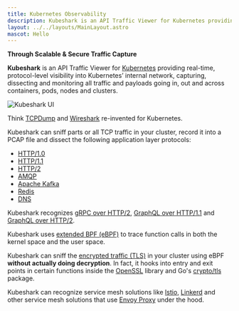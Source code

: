 ```yaml
---
title: Kubernetes Observability
description: Kubeshark is an API Traffic Viewer for Kubernetes providing deep visibility and monitoring of all API traffic and payloads going in, out and across containers and pods inside a Kubernetes cluster.
layout: ../../layouts/MainLayout.astro
mascot: Hello
---
```


**Through Scalable & Secure Traffic Capture**

**Kubeshark** is an API Traffic Viewer for [Kubernetes](https://kubernetes.io/) providing real-time, protocol-level visibility into Kubernetes’ internal network, capturing, dissecting and monitoring all traffic and payloads going in, out and across containers, pods, nodes and clusters.

![Kubeshark UI](/kubeshark-ui.png)

Think [TCPDump](https://en.wikipedia.org/wiki/Tcpdump) and [Wireshark](https://www.wireshark.org/) re-invented for Kubernetes.

Kubeshark can sniff parts or all TCP traffic in your cluster, record it into a PCAP file and dissect the following application layer protocols:

- [HTTP/1.0](https://datatracker.ietf.org/doc/html/rfc1945)
- [HTTP/1.1](https://datatracker.ietf.org/doc/html/rfc2616)
- [HTTP/2](https://datatracker.ietf.org/doc/html/rfc7540)
- [AMQP](https://www.rabbitmq.com/amqp-0-9-1-reference.html)
- [Apache Kafka](https://kafka.apache.org/protocol)
- [Redis](https://redis.io/topics/protocol)
- [DNS](https://www.iana.org/assignments/dns-parameters/dns-parameters.xhtml)

Kubeshark recognizes [gRPC over HTTP/2](https://grpc.github.io/grpc/core/md_doc__p_r_o_t_o_c_o_l-_h_t_t_p2.html),
[GraphQL over HTTP/1.1](https://graphql.org/learn/serving-over-http/)
and [GraphQL over HTTP/2](https://graphql.org/learn/serving-over-http/).

Kubeshark uses [extended BPF (eBPF)](https://en.wikipedia.org/wiki/Berkeley_Packet_Filter) to trace function calls in both the kernel space and the user space.

Kubeshark can sniff the [encrypted traffic (TLS)](https://en.wikipedia.org/wiki/Transport_Layer_Security) in your cluster using
eBPF **without actually doing decryption**. In fact, it hooks into entry and exit points in certain functions inside the
[OpenSSL](https://www.openssl.org/) library and Go's [crypto/tls](https://pkg.go.dev/crypto/tls) package.

Kubeshark can recognize service mesh solutions like [Istio](https://istio.io/), [Linkerd](https://linkerd.io/) and other service mesh solutions that use [Envoy Proxy](https://www.envoyproxy.io/) under the hood.
